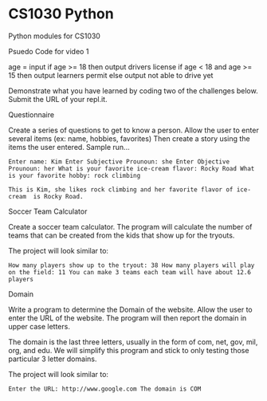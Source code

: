# CS1030 Python
 Python modules for CS1030


Psuedo Code for video 1

age = input
if age >= 18
then output drivers license
if age < 18 and age >= 15
then output learners permit
else 
output not able to drive yet


Demonstrate what you have learned by coding two of the challenges below.  Submit the URL of your repl.it.

Questionnaire

Create a series of questions to get to know a person.  Allow the user to enter several items (ex: name, hobbies, favorites) Then create a story using the items the user entered.  Sample run...

`
Enter name: Kim
Enter Subjective Prounoun: she
Enter Objective Prounoun: her
What is your favorite ice-cream flavor: Rocky Road
What is your favorite hobby: rock climbing  
`

`
This is Kim, she likes rock climbing and her favorite flavor of ice-cream 
is Rocky Road.  
`

Soccer Team Calculator

Create a soccer team calculator.  The program will calculate the number of teams that can be created from the kids that show up for the tryouts.  

The project will look similar to:

`
How many players show up to the tryout: 38
How many players will play on the field: 11
You can make 3 teams each team will have about 12.6 players
`

Domain

Write a program to determine the Domain of the website.  Allow the user to enter the URL of the website.  The program will then report the domain in upper case letters. 

The domain is the last three letters, usually in the form of com, net, gov, mil, org, and edu.  We will simplify this program and stick to only testing those particular 3 letter domains. 

The project will look similar to:

`
Enter the URL: http://www.google.com
The domain is COM
`